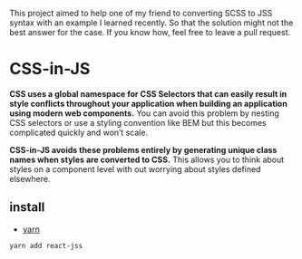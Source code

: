 This project aimed to help one of my friend to converting SCSS to JSS syntax with an example I learned recently. So that the solution might not the best answer for the case. If you know how, feel free to leave a pull request.

# CSS-in-JS
**CSS uses a global namespace for CSS Selectors that can easily result in style conflicts throughout your application when building an application using modern web components.** You can avoid this problem by nesting CSS selectors or use a styling convention like BEM but this becomes complicated quickly and won’t scale.

**CSS-in-JS avoids these problems entirely by generating unique class names when styles are converted to CSS.** This allows you to think about styles on a component level with out worrying about styles defined elsewhere.

## install
* [yarn](https://yarnpkg.com/en/docs/install#windows-stable)
```
yarn add react-jss
```
